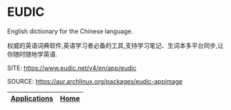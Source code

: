 # EUDIC
 
 English dictionary for the Chinese language.
 
 权威的英语词典软件,英语学习者必备的工具,支持学习笔记、生词本多平台同步,让你随时随地学英语.

 SITE: https://www.eudic.net/v4/en/app/eudic

 SOURCE: https://aur.archlinux.org/packages/eudic-appimage

 | [Applications](https://portable-linux-apps.github.io/apps.html) | [Home](https://portable-linux-apps.github.io)
 | --- | --- |
